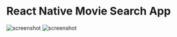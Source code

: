 # React Native Movie Search App

![screenshot](https://i.imgur.com/VVCUtud.png)
![screenshot](https://i.imgur.com/FFMzGpo.png)